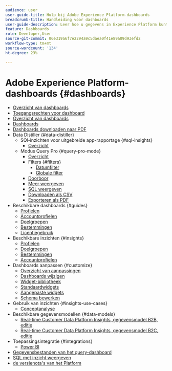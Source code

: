 ```yaml
---
audience: user
user-guide-title: Hulp bij Adobe Experience Platform-dashboards
breadcrumb-title: Handleiding voor dashboards
user-guide-description: Leer hoe u gegevens in Experience Platform kunt visualiseren via aanpasbare dashboards.
feature: Dashboards
role: Developer,User
source-git-commit: 06e319a6f7e2294a9c5daea0f41e89a09d93efd2
workflow-type: tm+mt
source-wordcount: '134'
ht-degree: 23%

---
```



# Adobe Experience Platform-dashboards {#dashboards}

* [Overzicht van dashboards](home.md)
* [Toegangsrechten voor dashboard](permissions.md)
* [Overzicht van dashboards](inventory.md)
* [Dashboards](user-defined-dashboards.md)
* [Dashboards downloaden naar PDF](download.md)
* Data Distiller {#data-distiller}
   * SQl-inzichten voor uitgebreide app-rapportage {#sql-insights}
      * [Overzicht](data-distiller/sql-insights/overview.md)
   * Modus Query Pro {#query-pro-mode}
      * [Overzicht](data-distiller/query-pro-mode/overview.md)
      * Filters {#filters}
         * [Datumfilter](data-distiller/query-pro-mode/filters/date-filter.md)
         * [ Globale filter ](data-distiller/query-pro-mode/filters/global-filter.md)
      * [Doorboor](data-distiller/query-pro-mode/drill-through.md)
      * [Meer weergeven](data-distiller/query-pro-mode/view-more.md)
      * [SQL weergeven](data-distiller/query-pro-mode/view-sql.md)
      * [Downloaden als CSV](data-distiller/query-pro-mode/download-csv.md)
      * [Exporteren als PDF](data-distiller/query-pro-mode/export-pdf.md)
* Beschikbare dashboards {#guides}
   * [Profielen](guides/profiles.md)
   * [Accountprofielen](guides/account-profiles.md)
   * [Doelgroepen](guides/audiences.md)
   * [Bestemmingen](guides/destinations.md)
   * [Licentiegebruik](guides/license-usage.md)
* Beschikbare inzichten {#insights}
   * [Profielen](insights/profiles.md)
   * [Doelgroepen](insights/audiences.md)
   * [Bestemmingen](insights/destinations.md)
   * [Accountprofielen](insights/account-profiles.md)
* Dashboards aanpassen {#customize}
   * [Overzicht van aanpassingen](customize/overview.md)
   * [Dashboards wijzigen](customize/modify.md)
   * [Widget-bibliotheek](customize/widget-library.md)
   * [Standaardwidgets](customize/standard-widgets.md)
   * [Aangepaste widgets](customize/custom-widgets.md)
   * [Schema bewerken](customize/edit-schema.md)
* Gebruik van inzichten {#insights-use-cases}
   * [Conceptanalyse](insights-use-cases/consent-analysis.md)
* Beschikbare gegevensmodellen {#data-models}
   * [Real-time Customer Data Platform Insights, gegevensmodel B2B, editie](data-models/cdp-insights-data-model-b2b.md)
   * [Real-time Customer Data Platform Insights, gegevensmodel B2C, editie](data-models/cdp-insights-data-model-b2c.md)
* Toepassingsintegratie {#integrations}
   * [Power BI](integrations/power-bi.md)
* [Gegevensbestanden van het query-dashboard](query.md)
* [SQL met inzicht weergeven](view-sql.md)
* [ de versienota&#39;s van het Platform ](https://experienceleague.adobe.com/en/docs/experience-platform/release-notes/latest)